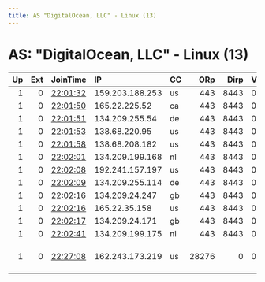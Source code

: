 ```yaml
---
title: AS "DigitalOcean, LLC" - Linux (13)
---
```


# AS: "DigitalOcean, LLC" - Linux (13)

|   Up |   Ext | JoinTime                                                                                            | IP              | CC   |   ORp |   Dirp | Version   | Contact                   | Nickname           |   eFamMembers |
|-----:|------:|:----------------------------------------------------------------------------------------------------|:----------------|:-----|------:|-------:|:----------|:--------------------------|:-------------------|--------------:|
|    1 |     0 | [22:01:32](https://metrics.torproject.org/rs.html#details/AC2BF9868FB0F759DE9E73DC48C41F663DA48078) | 159.203.188.253 | us   |   443 |   8443 | 0.3.5.8   | None                      | Unnamed            |             1 |
|    1 |     0 | [22:01:50](https://metrics.torproject.org/rs.html#details/57B3EFC89ADB8FE1EB5E2C644B0766F8AB4B624A) | 165.22.225.52   | ca   |   443 |   8443 | 0.3.5.8   | None                      | Unnamed            |             1 |
|    1 |     0 | [22:01:51](https://metrics.torproject.org/rs.html#details/8C45B7A3C3B59CF2D24D7D2C97A0F9EDB0D3644A) | 134.209.255.54  | de   |   443 |   8443 | 0.3.5.8   | None                      | Unnamed            |             1 |
|    1 |     0 | [22:01:53](https://metrics.torproject.org/rs.html#details/00784BE5DC81C00683E050FADBA6029B98A0ECEF) | 138.68.220.95   | us   |   443 |   8443 | 0.3.5.8   | None                      | Unnamed            |             1 |
|    1 |     0 | [22:01:58](https://metrics.torproject.org/rs.html#details/0BB7AC97819FCDF75C60ACE19986E5ACB9359B2E) | 138.68.208.182  | us   |   443 |   8443 | 0.3.5.8   | None                      | Unnamed            |             1 |
|    1 |     0 | [22:02:01](https://metrics.torproject.org/rs.html#details/8AA8E1D5C1A8D3856E69296AC8609A29193790E2) | 134.209.199.168 | nl   |   443 |   8443 | 0.3.5.8   | None                      | Unnamed            |             1 |
|    1 |     0 | [22:02:08](https://metrics.torproject.org/rs.html#details/480CCB41CB3377BA6F0C910F1A5982AF683B984D) | 192.241.157.197 | us   |   443 |   8443 | 0.3.5.8   | None                      | Unnamed            |             1 |
|    1 |     0 | [22:02:09](https://metrics.torproject.org/rs.html#details/E29B861BC3F4A76CF44E18CCCBB43F3253AA5573) | 134.209.255.114 | de   |   443 |   8443 | 0.3.5.8   | None                      | Unnamed            |             1 |
|    1 |     0 | [22:02:16](https://metrics.torproject.org/rs.html#details/444229F6127BB9642872242F9CA99BB039C9DC1A) | 134.209.24.247  | gb   |   443 |   8443 | 0.3.5.8   | None                      | Unnamed            |             1 |
|    1 |     0 | [22:02:16](https://metrics.torproject.org/rs.html#details/CAC1E3CA65152F54C442027E0883B1F359F367FF) | 165.22.35.158   | us   |   443 |   8443 | 0.3.5.8   | None                      | Unnamed            |             1 |
|    1 |     0 | [22:02:17](https://metrics.torproject.org/rs.html#details/61363CA69EBA91F4BDB7E5C3CD680CFDDF25C0FA) | 134.209.24.171  | gb   |   443 |   8443 | 0.3.5.8   | None                      | Unnamed            |             1 |
|    1 |     0 | [22:02:41](https://metrics.torproject.org/rs.html#details/044424F7701A387BA329970EE75A9BC5CF19B257) | 134.209.199.175 | nl   |   443 |   8443 | 0.3.5.8   | None                      | Unnamed            |             1 |
|    1 |     0 | [22:27:08](https://metrics.torproject.org/rs.html#details/C87A9A78D6B1C7A1CB28FF94A718D4BE86B1246D) | 162.243.173.219 | us   | 28276 |      0 | 0.4.1.5   | nick at nickgnazzo dot co | WhyAreYouReadingMe |             1 |
